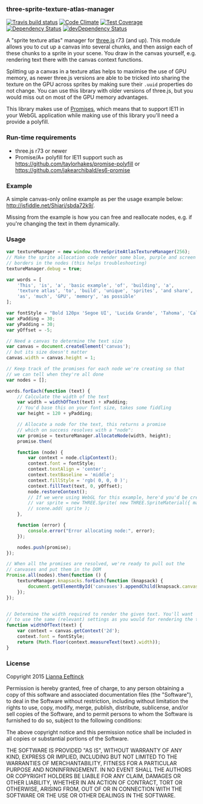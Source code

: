 ### three-sprite-texture-atlas-manager ###

[![Travis build status](http://img.shields.io/travis/Leeft/three-sprite-texture-atlas-manager.svg?style=flat)](https://travis-ci.org/Leeft/three-sprite-texture-atlas-manager)
[![Code Climate](https://codeclimate.com/github/Leeft/three-sprite-texture-atlas-manager/badges/gpa.svg)](https://codeclimate.com/github/Leeft/three-sprite-texture-atlas-manager)
[![Test Coverage](https://codeclimate.com/github/Leeft/three-sprite-texture-atlas-manager/badges/coverage.svg)](https://codeclimate.com/github/Leeft/three-sprite-texture-atlas-manager)
[![Dependency Status](https://david-dm.org/Leeft/three-sprite-texture-atlas-manager.svg)](https://david-dm.org/Leeft/three-sprite-texture-atlas-manager)
[![devDependency Status](https://david-dm.org/Leeft/three-sprite-texture-atlas-manager/dev-status.svg)](https://david-dm.org/Leeft/three-sprite-texture-atlas-manager#info=devDependencies)

A "sprite texture atlas" manager for [three.js](http://threejs.org/) r73 (and up). This module allows you to cut up a canvas into several chunks, and then assign each of these chunks to a sprite in your scene. You draw in the canvas yourself, e.g. rendering text there with the canvas context functions.

Splitting up a canvas in a texture atlas helps to maximise the use of GPU memory, as newer three.js versions are able to be tricked into sharing the texture on the GPU across sprites by making sure their `.uuid` properties do not change. You can use this library with older versions of three.js, but you would miss out on most of the GPU memory advantages.

This library makes use of [Promises](https://developer.mozilla.org/en/docs/Web/JavaScript/Reference/Global_Objects/Promise), which means that to support IE11 in your WebGL application while making use of this library you'll need a provide a polyfill.

### Run-time requirements ###

* three.js r73 or newer
* Promise/A+ polyfill for IE11 support such as https://github.com/taylorhakes/promise-polyfill or https://github.com/jakearchibald/es6-promise

### Example ###

A simple canvas-only online example as per the usage example below: http://jsfiddle.net/Shiari/sbda72k9/.

Missing from the example is how you can free and reallocate nodes, e.g. if you're changing the text in them dynamically.

### Usage ###

```javascript
var textureManager = new window.threeSpriteAtlasTextureManager(256);
// Make the sprite allocation code render some blue, purple and screen
// borders in the nodes (this helps troubleshooting)
textureManager.debug = true;

var words = [
    'This', 'is', 'a', 'basic example', 'of', 'building', 'a',
    'texture atlas', 'to', 'build', 'unique', 'sprites', 'and share',
    'as', 'much', 'GPU', 'memory', 'as possible'
];

var fontStyle = "Bold 120px 'Segoe UI', 'Lucida Grande', 'Tahoma', 'Calibri', 'Roboto', sans-serif";
var xPadding = 30;
var yPadding = 30;
var yOffset = -5;

// Need a canvas to determine the text size
var canvas = document.createElement('canvas');
// but its size doesn't matter
canvas.width = canvas.height = 1;

// Keep track of the promises for each node we're creating so that
// we can tell when they're all done
var nodes = [];

words.forEach(function (text) {
    // Calculate the width of the text
    var width = widthOfText(text) + xPadding;
    // You'd base this on your font size, takes some fiddling
    var height = 120 + yPadding;

    // Allocate a node for the text, this returns a promise
    // which on success resolves with a "node":
    var promise = textureManager.allocateNode(width, height);
    promise.then(

    function (node) {
        var context = node.clipContext();
        context.font = fontStyle;
        context.textAlign = 'center';
        context.textBaseline = 'middle';
        context.fillStyle = 'rgb( 0, 0, 0 )';
        context.fillText(text, 0, yOffset);
        node.restoreContext();
        // If we were using WebGL for this example, here'd you'd be creating your sprite:
        // var sprite = new THREE.Sprite( new THREE.SpriteMaterial({ map: node.texture }) );
        // scene.add( sprite );
    },

    function (error) {
        console.error("Error allocating node:", error);
    });

    nodes.push(promise);
});

// When all the promises are resolved, we're ready to pull out the
// canvases and put them in the DOM
Promise.all(nodes).then(function () {
    textureManager.knapsacks.forEach(function (knapsack) {
        document.getElementById('canvases').appendChild(knapsack.canvas);
    });
});


// Determine the width required to render the given text. You'll want
// to use the same (relevant) settings as you would for rendering the text
function widthOfText(text) {
    var context = canvas.getContext('2d');
    context.font = fontStyle;
    return (Math.floor(context.measureText(text).width));
}
```

### License ###

Copyright 2015 [Lianna Eeftinck](https://github.com/leeft/)

Permission is hereby granted, free of charge, to any person obtaining a copy of this software and associated documentation files (the "Software"), to deal in the Software without restriction, including without limitation the rights to use, copy, modify, merge, publish, distribute, sublicense, and/or sell copies of the Software, and to permit persons to whom the Software is furnished to do so, subject to the following conditions:

The above copyright notice and this permission notice shall be included in
all copies or substantial portions of the Software.

THE SOFTWARE IS PROVIDED "AS IS", WITHOUT WARRANTY OF ANY KIND, EXPRESS OR IMPLIED, INCLUDING BUT NOT LIMITED TO THE WARRANTIES OF MERCHANTABILITY, FITNESS FOR A PARTICULAR PURPOSE AND NONINFRINGEMENT. IN NO EVENT SHALL THE AUTHORS OR COPYRIGHT HOLDERS BE LIABLE FOR ANY CLAIM, DAMAGES OR OTHER LIABILITY, WHETHER IN AN ACTION OF CONTRACT, TORT OR OTHERWISE, ARISING FROM, OUT OF OR IN CONNECTION WITH THE SOFTWARE OR THE USE OR OTHER DEALINGS IN THE SOFTWARE.

